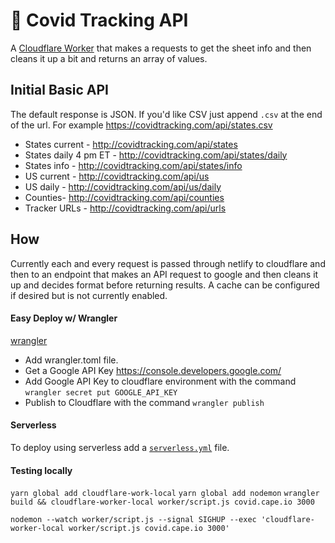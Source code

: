# 👷 Covid Tracking API

A [Cloudflare Worker](https://developers.cloudflare.com/workers/) that makes a requests to get the sheet info and then cleans it up a bit and returns an array of values.

## Initial Basic API

The default response is JSON. If you'd like CSV just append `.csv` at the end of the url. For example https://covidtracking.com/api/states.csv

* States current - http://covidtracking.com/api/states
* States daily 4 pm ET - http://covidtracking.com/api/states/daily
* States info - http://covidtracking.com/api/states/info
* US current - http://covidtracking.com/api/us
* US daily - http://covidtracking.com/api/us/daily
* Counties- http://covidtracking.com/api/counties
* Tracker URLs - http://covidtracking.com/api/urls

## How

Currently each and every request is passed through netlify to cloudflare and then to an endpoint that makes an API request to google and then cleans it up and decides format before returning results. A cache can be configured if desired but is not currently enabled.

#### Easy Deploy w/ Wrangler

[wrangler](https://github.com/cloudflare/wrangler)

* Add wrangler.toml file.
* Get a Google API Key https://console.developers.google.com/
* Add Google API Key to cloudflare environment with the command `wrangler secret put GOOGLE_API_KEY`
* Publish to Cloudflare with the command `wrangler publish`

#### Serverless

To deploy using serverless add a [`serverless.yml`](https://serverless.com/framework/docs/providers/cloudflare/) file.

#### Testing locally
`yarn global add cloudflare-work-local`
`yarn global add nodemon`
`wrangler build && cloudflare-worker-local worker/script.js covid.cape.io 3000`

`nodemon --watch worker/script.js --signal SIGHUP --exec 'cloudflare-worker-local worker/script.js covid.cape.io 3000'`
